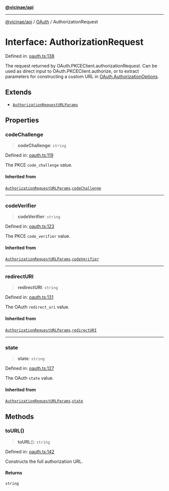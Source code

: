 [**@vicinae/api**](../../../../README.md)

***

[@vicinae/api](../../../../README.md) / [OAuth](../README.md) / AuthorizationRequest

# Interface: AuthorizationRequest

Defined in: [oauth.ts:138](https://github.com/vicinaehq/vicinae/blob/c742d5fc509336339909dd669955b863f086bf4e/api/src/api/oauth.ts#L138)

The request returned by OAuth.PKCEClient.authorizationRequest.
Can be used as direct input to OAuth.PKCEClient.authorize, or
to extract parameters for constructing a custom URL in [OAuth.AuthorizationOptions](AuthorizationOptions.md).

## Extends

- [`AuthorizationRequestURLParams`](AuthorizationRequestURLParams.md)

## Properties

### codeChallenge

> **codeChallenge**: `string`

Defined in: [oauth.ts:119](https://github.com/vicinaehq/vicinae/blob/c742d5fc509336339909dd669955b863f086bf4e/api/src/api/oauth.ts#L119)

The PKCE `code_challenge` value.

#### Inherited from

[`AuthorizationRequestURLParams`](AuthorizationRequestURLParams.md).[`codeChallenge`](AuthorizationRequestURLParams.md#codechallenge)

***

### codeVerifier

> **codeVerifier**: `string`

Defined in: [oauth.ts:123](https://github.com/vicinaehq/vicinae/blob/c742d5fc509336339909dd669955b863f086bf4e/api/src/api/oauth.ts#L123)

The PKCE `code_verifier` value.

#### Inherited from

[`AuthorizationRequestURLParams`](AuthorizationRequestURLParams.md).[`codeVerifier`](AuthorizationRequestURLParams.md#codeverifier)

***

### redirectURI

> **redirectURI**: `string`

Defined in: [oauth.ts:131](https://github.com/vicinaehq/vicinae/blob/c742d5fc509336339909dd669955b863f086bf4e/api/src/api/oauth.ts#L131)

The OAuth `redirect_uri` value.

#### Inherited from

[`AuthorizationRequestURLParams`](AuthorizationRequestURLParams.md).[`redirectURI`](AuthorizationRequestURLParams.md#redirecturi)

***

### state

> **state**: `string`

Defined in: [oauth.ts:127](https://github.com/vicinaehq/vicinae/blob/c742d5fc509336339909dd669955b863f086bf4e/api/src/api/oauth.ts#L127)

The OAuth `state` value.

#### Inherited from

[`AuthorizationRequestURLParams`](AuthorizationRequestURLParams.md).[`state`](AuthorizationRequestURLParams.md#state)

## Methods

### toURL()

> **toURL**(): `string`

Defined in: [oauth.ts:142](https://github.com/vicinaehq/vicinae/blob/c742d5fc509336339909dd669955b863f086bf4e/api/src/api/oauth.ts#L142)

Constructs the full authorization URL.

#### Returns

`string`
